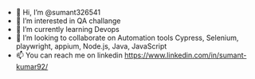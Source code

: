 - 👋 Hi, I’m @sumant326541
- 👀 I’m interested in QA challange
- 🌱 I’m currently learning Devops
- 💞️ I’m looking to collaborate on Automation tools Cypress, Selenium, playwright, appium, Node.js, Java, JavaScript
- 📫 You can reach me on linkedin https://www.linkedin.com/in/sumant-kumar92/

<!---
sumant326541/sumant326541 is a ✨ special ✨ repository because its `README.md` (this file) appears on your GitHub profile.
You can click the Preview link to take a look at your changes.
--->
